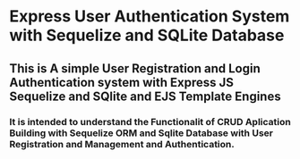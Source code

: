 # Express User Authentication System with Sequelize and  SQLite Database
## This is A simple User Registration and Login Authentication system with Express JS Sequelize and SQlite and EJS Template Engines
### It is intended to understand the Functionalit of CRUD Aplication Building with Sequelize ORM and Sqlite Database with User Registration  and Management  and Authentication.
